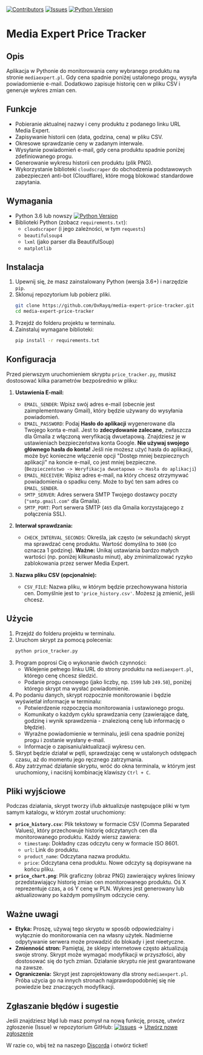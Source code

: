 [![Contributors](https://img.shields.io/github/contributors/DxRayq/media-expert-price-tracker?style=flat-square)](https://github.com/DxRayq/media-expert-price-tracker/graphs/contributors) [![Issues](https://img.shields.io/github/issues/DxRayq/media-expert-price-tracker?style=flat-square)](https://github.com/DxRayq/media-expert-price-tracker/issues) [![Python Version](https://img.shields.io/badge/python-3.6%2B-blue?style=flat-square&logo=python&logoColor=white)](https://www.python.org)

# Media Expert Price Tracker

## Opis
Aplikacja w Pythonie do monitorowania ceny wybranego produktu na stronie `mediaexpert.pl`. Gdy cena spadnie poniżej ustalonego progu, wysyła powiadomienie e-mail. Dodatkowo zapisuje historię cen w pliku CSV i generuje wykres zmian cen.

## Funkcje
*   Pobieranie aktualnej nazwy i ceny produktu z podanego linku URL Media Expert.
*   Zapisywanie historii cen (data, godzina, cena) w pliku CSV.
*   Okresowe sprawdzanie ceny w zadanym interwale.
*   Wysyłanie powiadomień e-mail, gdy cena produktu spadnie poniżej zdefiniowanego progu.
*   Generowanie wykresu historii cen produktu (plik PNG).
*   Wykorzystanie biblioteki `cloudscraper` do obchodzenia podstawowych zabezpieczeń anti-bot (Cloudflare), które mogą blokować standardowe zapytania.

## Wymagania
*   Python 3.6 lub nowszy [![Python Version](https://img.shields.io/badge/python-3.6%2B-blue?style=flat-square&logo=python&logoColor=white)](https://www.python.org)
*   Biblioteki Python (zobacz `requirements.txt`):
    *   `cloudscraper` (i jego zależności, w tym `requests`)
    *   `beautifulsoup4`
    *   `lxml` (jako parser dla BeautifulSoup)
    *   `matplotlib`

## Instalacja
1.  Upewnij się, że masz zainstalowany Python (wersja 3.6+) i narzędzie `pip`.
2.  Sklonuj repozytorium lub pobierz pliki.
    ```bash
    git clone https://github.com/DxRayq/media-expert-price-tracker.git
    cd media-expert-price-tracker
    ```
3.  Przejdź do folderu projektu w terminalu.
4.  Zainstaluj wymagane biblioteki:
    ```bash
    pip install -r requirements.txt
    ```

## Konfiguracja
Przed pierwszym uruchomieniem skryptu `price_tracker.py`, musisz dostosować kilka parametrów bezpośrednio w pliku:

1.  **Ustawienia E-mail:**
    *   `EMAIL_SENDER`: Wpisz swój adres e-mail (obecnie jest zaimplementowany Gmail), który będzie używany do wysyłania powiadomień.
    *   `EMAIL_PASSWORD`: Podaj **Hasło do aplikacji** wygenerowane dla Twojego konta e-mail. Jest to **zdecydowanie zalecane**, zwłaszcza dla Gmaila z włączoną weryfikacją dwuetapową. Znajdziesz je w ustawieniach bezpieczeństwa konta Google. **Nie używaj swojego głównego hasła do konta!** Jeśli nie możesz użyć hasła do aplikacji, może być konieczne włączenie opcji "Dostęp mniej bezpiecznych aplikacji" na koncie e-mail, co jest mniej bezpieczne. (`Bezpieczeństwo -> Weryfikacja dwuetapowa -> Hasła do aplikacji`)
    *   `EMAIL_RECEIVER`: Wpisz adres e-mail, na który chcesz otrzymywać powiadomienia o spadku ceny. Może to być ten sam adres co `EMAIL_SENDER`.
    *   `SMTP_SERVER`: Adres serwera SMTP Twojego dostawcy poczty (`"smtp.gmail.com"` dla Gmaila).
    *   `SMTP_PORT`: Port serwera SMTP (`465` dla Gmaila korzystającego z połączenia SSL).

2.  **Interwał sprawdzania:**
    *   `CHECK_INTERVAL_SECONDS`: Określa, jak często (w sekundach) skrypt ma sprawdzać cenę produktu. Wartość domyślna to `3600` (co oznacza 1 godzinę). **Ważne:** Unikaj ustawiania bardzo małych wartości (np. poniżej kilkunastu minut), aby zminimalizować ryzyko zablokowania przez serwer Media Expert.

3.  **Nazwa pliku CSV (opcjonalnie):**
    *   `CSV_FILE`: Nazwa pliku, w którym będzie przechowywana historia cen. Domyślnie jest to `'price_history.csv'`. Możesz ją zmienić, jeśli chcesz.

## Użycie
1.  Przejdź do folderu projektu w terminalu.
2.  Uruchom skrypt za pomocą polecenia:
    ```bash
    python price_tracker.py
    ```
3.  Program poprosi Cię o wykonanie dwóch czynności:
    *   Wklejenie pełnego linku URL do strony produktu na `mediaexpert.pl`, którego cenę chcesz śledzić.
    *   Podanie progu cenowego (jako liczby, np. `1599` lub `249.50`), poniżej którego skrypt ma wysłać powiadomienie.
4.  Po podaniu danych, skrypt rozpocznie monitorowanie i będzie wyświetlał informacje w terminalu:
    *   Potwierdzenie rozpoczęcia monitorowania i ustawionego progu.
    *   Komunikaty o każdym cyklu sprawdzania ceny (zawierające datę, godzinę i wynik sprawdzenia - znalezioną cenę lub informację o błędzie).
    *   Wyraźne powiadomienie w terminalu, jeśli cena spadnie poniżej progu i zostanie wysłany e-mail.
    *   Informacje o zapisaniu/aktualizacji wykresu cen.
5.  Skrypt będzie działał w pętli, sprawdzając cenę w ustalonych odstępach czasu, aż do momentu jego ręcznego zatrzymania.
6.  Aby zatrzymać działanie skryptu, wróć do okna terminala, w którym jest uruchomiony, i naciśnij kombinację klawiszy `Ctrl + C`.

## Pliki wyjściowe
Podczas działania, skrypt tworzy i/lub aktualizuje następujące pliki w tym samym katalogu, w którym został uruchomiony:

*   **`price_history.csv`**: Plik tekstowy w formacie CSV (Comma Separated Values), który przechowuje historię odczytanych cen dla monitorowanego produktu. Każdy wiersz zawiera:
    *   `timestamp`: Dokładny czas odczytu ceny w formacie ISO 8601.
    *   `url`: Link do produktu.
    *   `product_name`: Odczytana nazwa produktu.
    *   `price`: Odczytana cena produktu.
    Nowe odczyty są dopisywane na końcu pliku.
*   **`price_chart.png`**: Plik graficzny (obraz PNG) zawierający wykres liniowy przedstawiający historię zmian cen monitorowanego produktu. Oś X reprezentuje czas, a oś Y cenę w PLN. Wykres jest generowany lub aktualizowany po każdym pomyślnym odczycie ceny.

## Ważne uwagi
*   **Etyka:** Proszę, używaj tego skryptu w sposób odpowiedzialny i wyłącznie do monitorowania cen na własny użytek. Nadmierne odpytywanie serwera może prowadzić do blokady i jest nieetyczne.
*   **Zmienność stron:** Pamiętaj, że sklepy internetowe często aktualizują swoje strony. Skrypt może wymagać modyfikacji w przyszłości, aby dostosować się do tych zmian. Działanie skryptu nie jest gwarantowane na zawsze.
*   **Ograniczenia:** Skrypt jest zaprojektowany dla strony `mediaexpert.pl`. Próba użycia go na innych stronach najprawdopodobniej się nie powiedzie bez znaczących modyfikacji.

## Zgłaszanie błędów i sugestie
Jeśli znajdziesz błąd lub masz pomysł na nową funkcję, proszę, utwórz zgłoszenie (Issue) w repozytorium GitHub:
[![Issues](https://img.shields.io/github/issues/DxRayq/media-expert-price-tracker?style=flat-square)](https://github.com/DxRayq/media-expert-price-tracker/issues) -> [Utwórz nowe zgłoszenie](https://github.com/DxRayq/media-expert-price-tracker/issues/new/choose)

W razie co, wbij też na naszego [Discorda](https://discord.gg/piwosze) i otwórz ticket!
